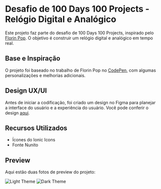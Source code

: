 # Desafio de 100 Days 100 Projects - Relógio Digital e Analógico

Este projeto faz parte do desafio de 100 Days 100 Projects, inspirado pelo [Florin Pop](https://www.florin-pop.com/blog/2019/09/100-days-100-projects/). O objetivo é construir um relógio digital e analógico em tempo real.

## Base e Inspiração
O projeto foi baseado no trabalho de Florin Pop no [CodePen](https://codepen.io/FlorinPop17/full/eYOqQLz), com algumas personalizações e melhorias adicionais.

## Design UX/UI
Antes de iniciar a codificação, foi criado um design no Figma para planejar a interface do usuário e a experiência do usuário. Você pode conferir o design [aqui](https://www.figma.com/file/xI5NSRiZXcd4GXjgByAvip/Digital-and-Analogic-Clock-Website-(Community)?type=design&node-id=0%3A1&mode=design&t=JJJWVmkYSk9Lj1vv-1).

## Recursos Utilizados
- Ícones do Ionic Icons
- Fonte Nunito
  
## Preview
Aqui estão duas fotos de preview do projeto:

![Light Theme](https://cdn.discordapp.com/attachments/988546085410721882/1127705562323357776/image.png)
![Dark Theme](https://cdn.discordapp.com/attachments/988546085410721882/1127705589091422248/image.png)
